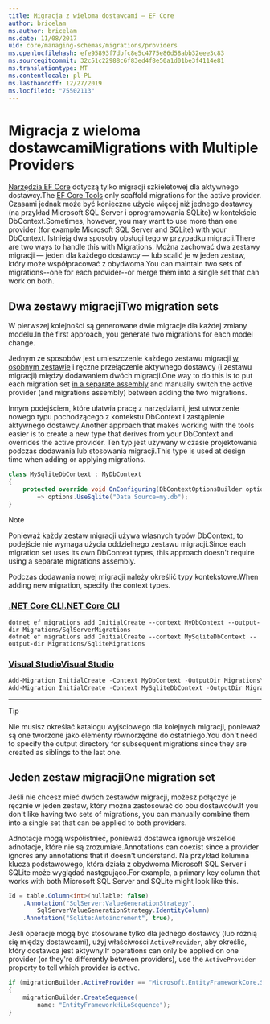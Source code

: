 ```yaml
---
title: Migracja z wieloma dostawcami — EF Core
author: bricelam
ms.author: bricelam
ms.date: 11/08/2017
uid: core/managing-schemas/migrations/providers
ms.openlocfilehash: efe95893f7dbfc8e5c4775e86d58abb32eee3c83
ms.sourcegitcommit: 32c51c22988c6f83ed4f8e50a1d01be3f4114e81
ms.translationtype: MT
ms.contentlocale: pl-PL
ms.lasthandoff: 12/27/2019
ms.locfileid: "75502113"
---
```

# <a name="migrations-with-multiple-providers"></a><span data-ttu-id="cb538-102">Migracja z wieloma dostawcami</span><span class="sxs-lookup"><span data-stu-id="cb538-102">Migrations with Multiple Providers</span></span>

<span data-ttu-id="cb538-103">[Narzędzia EF Core][1] dotyczą tylko migracji szkieletowej dla aktywnego dostawcy.</span><span class="sxs-lookup"><span data-stu-id="cb538-103">The [EF Core Tools][1] only scaffold migrations for the active provider.</span></span> <span data-ttu-id="cb538-104">Czasami jednak może być konieczne użycie więcej niż jednego dostawcy (na przykład Microsoft SQL Server i oprogramowania SQLite) w kontekście DbContext.</span><span class="sxs-lookup"><span data-stu-id="cb538-104">Sometimes, however, you may want to use more than one provider (for example Microsoft SQL Server and SQLite) with your DbContext.</span></span> <span data-ttu-id="cb538-105">Istnieją dwa sposoby obsługi tego w przypadku migracji.</span><span class="sxs-lookup"><span data-stu-id="cb538-105">There are two ways to handle this with Migrations.</span></span> <span data-ttu-id="cb538-106">Można zachować dwa zestawy migracji — jeden dla każdego dostawcy — lub scalić je w jeden zestaw, który może współpracować z obydwoma.</span><span class="sxs-lookup"><span data-stu-id="cb538-106">You can maintain two sets of migrations--one for each provider--or merge them into a single set that can work on both.</span></span>

## <a name="two-migration-sets"></a><span data-ttu-id="cb538-107">Dwa zestawy migracji</span><span class="sxs-lookup"><span data-stu-id="cb538-107">Two migration sets</span></span>

<span data-ttu-id="cb538-108">W pierwszej kolejności są generowane dwie migracje dla każdej zmiany modelu.</span><span class="sxs-lookup"><span data-stu-id="cb538-108">In the first approach, you generate two migrations for each model change.</span></span>

<span data-ttu-id="cb538-109">Jednym ze sposobów jest umieszczenie każdego zestawu migracji [w osobnym zestawie][2] i ręczne przełączenie aktywnego dostawcy (i zestawu migracji) między dodawaniem dwóch migracji.</span><span class="sxs-lookup"><span data-stu-id="cb538-109">One way to do this is to put each migration set [in a separate assembly][2] and manually switch the active provider (and migrations assembly) between adding the two migrations.</span></span>

<span data-ttu-id="cb538-110">Innym podejściem, które ułatwia pracę z narzędziami, jest utworzenie nowego typu pochodzącego z kontekstu DbContext i zastąpienie aktywnego dostawcy.</span><span class="sxs-lookup"><span data-stu-id="cb538-110">Another approach that makes working with the tools easier is to create a new type that derives from your DbContext and overrides the active provider.</span></span> <span data-ttu-id="cb538-111">Ten typ jest używany w czasie projektowania podczas dodawania lub stosowania migracji.</span><span class="sxs-lookup"><span data-stu-id="cb538-111">This type is used at design time when adding or applying migrations.</span></span>

``` csharp
class MySqliteDbContext : MyDbContext
{
    protected override void OnConfiguring(DbContextOptionsBuilder options)
        => options.UseSqlite("Data Source=my.db");
}
```

> [!NOTE]
> <span data-ttu-id="cb538-112">Ponieważ każdy zestaw migracji używa własnych typów DbContext, to podejście nie wymaga użycia oddzielnego zestawu migracji.</span><span class="sxs-lookup"><span data-stu-id="cb538-112">Since each migration set uses its own DbContext types, this approach doesn't require using a separate migrations assembly.</span></span>

<span data-ttu-id="cb538-113">Podczas dodawania nowej migracji należy określić typy kontekstowe.</span><span class="sxs-lookup"><span data-stu-id="cb538-113">When adding new migration, specify the context types.</span></span>

### <a name="net-core-clitabdotnet-core-cli"></a>[<span data-ttu-id="cb538-114">.NET Core CLI</span><span class="sxs-lookup"><span data-stu-id="cb538-114">.NET Core CLI</span></span>](#tab/dotnet-core-cli)

```dotnetcli
dotnet ef migrations add InitialCreate --context MyDbContext --output-dir Migrations/SqlServerMigrations
dotnet ef migrations add InitialCreate --context MySqliteDbContext --output-dir Migrations/SqliteMigrations
```

### <a name="visual-studiotabvs"></a>[<span data-ttu-id="cb538-115">Visual Studio</span><span class="sxs-lookup"><span data-stu-id="cb538-115">Visual Studio</span></span>](#tab/vs)

``` powershell
Add-Migration InitialCreate -Context MyDbContext -OutputDir Migrations\SqlServerMigrations
Add-Migration InitialCreate -Context MySqliteDbContext -OutputDir Migrations\SqliteMigrations
```

***

> [!TIP]
> <span data-ttu-id="cb538-116">Nie musisz określać katalogu wyjściowego dla kolejnych migracji, ponieważ są one tworzone jako elementy równorzędne do ostatniego.</span><span class="sxs-lookup"><span data-stu-id="cb538-116">You don't need to specify the output directory for subsequent migrations since they are created as siblings to the last one.</span></span>

## <a name="one-migration-set"></a><span data-ttu-id="cb538-117">Jeden zestaw migracji</span><span class="sxs-lookup"><span data-stu-id="cb538-117">One migration set</span></span>

<span data-ttu-id="cb538-118">Jeśli nie chcesz mieć dwóch zestawów migracji, możesz połączyć je ręcznie w jeden zestaw, który można zastosować do obu dostawców.</span><span class="sxs-lookup"><span data-stu-id="cb538-118">If you don't like having two sets of migrations, you can manually combine them into a single set that can be applied to both providers.</span></span>

<span data-ttu-id="cb538-119">Adnotacje mogą współistnieć, ponieważ dostawca ignoruje wszelkie adnotacje, które nie są zrozumiałe.</span><span class="sxs-lookup"><span data-stu-id="cb538-119">Annotations can coexist since a provider ignores any annotations that it doesn't understand.</span></span> <span data-ttu-id="cb538-120">Na przykład kolumna klucza podstawowego, która działa z obydwoma Microsoft SQL Server i SQLite może wyglądać następująco.</span><span class="sxs-lookup"><span data-stu-id="cb538-120">For example, a primary key column that works with both Microsoft SQL Server and SQLite might look like this.</span></span>

``` csharp
Id = table.Column<int>(nullable: false)
    .Annotation("SqlServer:ValueGenerationStrategy",
        SqlServerValueGenerationStrategy.IdentityColumn)
    .Annotation("Sqlite:Autoincrement", true),
```

<span data-ttu-id="cb538-121">Jeśli operacje mogą być stosowane tylko dla jednego dostawcy (lub różnią się między dostawcami), użyj właściwości `ActiveProvider`, aby określić, który dostawca jest aktywny.</span><span class="sxs-lookup"><span data-stu-id="cb538-121">If operations can only be applied on one provider (or they're differently between providers), use the `ActiveProvider` property to tell which provider is active.</span></span>

``` csharp
if (migrationBuilder.ActiveProvider == "Microsoft.EntityFrameworkCore.SqlServer")
{
    migrationBuilder.CreateSequence(
        name: "EntityFrameworkHiLoSequence");
}
```

  [1]: ../../miscellaneous/cli/index.md
  [2]: projects.md
